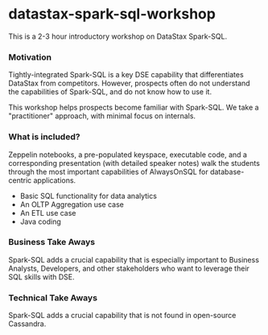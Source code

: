 # datastax-spark-sql-workshop

This is a 2-3 hour introductory workshop on DataStax Spark-SQL.

### Motivation

Tightly-integrated Spark-SQL is a key DSE capability that differentiates DataStax from competitors.  However, prospects often do not understand the capabilities of Spark-SQL, and do not know how to use it.  

This workshop helps prospects become familiar with Spark-SQL.  We take a "practitioner" approach, with minimal focus on internals.

### What is included?

Zeppelin notebooks, a pre-populated keyspace, executable code, and a corresponding presentation (with detailed speaker notes) walk the students through the most important capabilities of AlwaysOnSQL for database-centric applications.

* Basic SQL functionality for data analytics
* An OLTP Aggregation use case
* An ETL use case
* Java coding 

### Business Take Aways

Spark-SQL adds a crucial capability that is especially important to Business Analysts, Developers, and other stakeholders who want to leverage their SQL skills with DSE.

### Technical Take Aways

Spark-SQL adds a crucial capability that is not found in open-source Cassandra.
